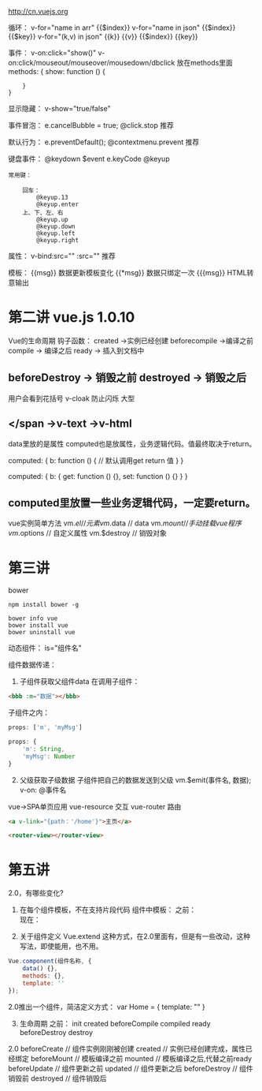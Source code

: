 http://cn.vuejs.org

循环：
    v-for="name in arr"
        {{$index}}
    v-for="name in json"
        {{$index}} {{$key}}
    v-for="(k,v) in json"
        {{k}} {{v}} {{$index}} {{key}}

事件：
    v-on:click="show()"
    v-on:click/mouseout/mouseover/mousedown/dbclick
    放在methods里面
    methods: {
        show: function () {
            
        }
    }
显示隐藏：
    v-show="true/false"

事件冒泡：
    e.cancelBubble = true;
    @click.stop 推荐

默认行为：
    e.preventDefault();
    @contextmenu.prevent 推荐

键盘事件：
    @keydown $event e.keyCode
    @keyup 

    常用键：

        回车：
            @keyup.13
            @keyup.enter
        上、下、左、右
            @keyup.up
            @keyup.down
            @keyup.left
            @keyup.right

属性：
    v-bind:src=""
    :src="" 推荐

模板：
    {{msg}} 数据更新模板变化 
    {{*msg}} 数据只绑定一次
    {{{msg}} HTML转意输出

# 第二讲 vue.js 1.0.10
Vue的生命周期
钩子函数：
created ->实例已经创建
beforecompile ->编译之前
compile -> 编译之后
ready -> 插入到文档中

beforeDestroy -> 销毁之前
destroyed -> 销毁之后
------------------------
用户会看到花括号 
v-cloak 防止闪烁 大型

<span v-text="msg"></span ->v-text
<span v-html="msg"></span> ->v-html
--------------------------------------

data里放的是属性
computed也是放属性，业务逻辑代码。值最终取决于return。

computed: {
    b: function () {    // 默认调用get
        return 值
    }
}

computed: {
    b: {
        get: function () {},
        set: function () {}
    }
}

computed里放置一些业务逻辑代码，一定要return。
-----------------------------------------
vue实例简单方法
vm.$el // 元素
vm.$data // data
vm.$mount // 手动挂载vue程序
vm.$options // 自定义属性
vm.$destroy // 销毁对象

# 第三讲
bower
```node
npm install bower -g

bower info vue
bower install vue
bower uninstall vue
```

动态组件：  is="组件名"

组件数据传递：
1. 子组件获取父组件data
在调用子组件：
```html    
<bbb :m="数据"></bbb>
```

子组件之内：
```js
props: ['m', 'myMsg']

props: {
    'm': String,
    'myMsg': Number
}
```
2. 父级获取子级数据
子组件把自己的数据发送到父级
vm.$emit(事件名, 数据);
v-on:  @事件名

vue->SPA单页应用
vue-resource 交互
vue-router 路由

```html
<a v-link="{path：'/home'}">主页</a>

<router-view></router-view>
```

# 第五讲
2.0，有哪些变化?

1. 在每个组件模板，不在支持片段代码
组件中模板：
    之前：  
        <template>
            <h3>我是组件</h3><strong>我是加精组件</strong>
        </template>
    现在：
        <template>
            <div>
                <h3>我是组件</h3><strong>我是加精组件</strong>
            </div>
        </template>

2. 关于组件定义
Vue.extend 这种方式，在2.0里面有，但是有一些改动，这种写法，即使能用，也不用。

```js
Vue.component(组件名称, {
    data() {},
    methods: {},
    template: ''
});
```

2.0推出一个组件，简洁定义方式：
var Home = {
    template: ""
}

3. 生命周期
之前：
    init
    created
    beforeCompile
    compiled
    ready
    beforeDestroy
    destroy

2.0 
    beforeCreate    // 组件实例刚刚被创建
    created         // 实例已经创建完成，属性已经绑定
    beforeMount     // 模板编译之前
    mounted         // 模板编译之后,代替之前ready
    beforeUpdate    // 组件更新之前
    updated         // 组件更新之后
    beforeDestroy   // 组件销毁前
    destroyed       // 组件销毁后
    
